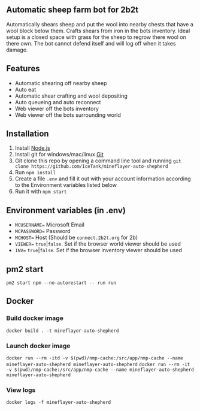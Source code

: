 ## Automatic sheep farm bot for 2b2t
Automatically shears sheep and put the wool into nearby chests that have a wool block below them. Crafts shears from iron in the bots inventory. 
Ideal setup is a closed space with grass for the sheep to regrow there wool on there own. The bot cannot defend itself and will log off when it takes damage.

## Features
- Automatic shearing off nearby sheep
- Auto eat
- Automatic shear crafting and wool depositing
- Auto queueing and auto reconnect
- Web viewer off the bots inventory
- Web viewer off the bots surrounding world

## Installation
1. Install [Node.js](https://nodejs.org)
2. Install git for windows/mac/linux [Git](https://git-scm.com/downloads)
3. Git clone this repo by opening a command line tool and running `git clone https://github.com/IceTank/mineflayer-auto-shepherd`
4. Run `npm install`
5. Create a file `.env` and fill it out with your account information according to the Environment variables listed below
6. Run it with `npm start`

## Environment variables (in .env)
- `MCUSERNAME=` Microsoft Email
- `MCPASSWORD=` Password
- `MCHOST=` Host (Should be `connect.2b2t.org` for 2b)
- `VIEWER=` `true`|`false`. Set if the browser world viewer should be used
- `INV=` `true`|`false`. Set if the browser inventory viewer should be used

## pm2 start
`pm2 start npm --no-autorestart -- run run`

## Docker
### Build docker image
`docker build . -t mineflayer-auto-shepherd`

### Launch docker image
`docker run --rm -itd -v $(pwd)/nmp-cache:/src/app/nmp-cache --name mineflayer-auto-shepherd mineflayer-auto-shepherd`
`docker run --rm -it -v $(pwd)/nmp-cache:/src/app/nmp-cache --name mineflayer-auto-shepherd mineflayer-auto-shepherd`

### View logs
`docker logs -f mineflayer-auto-shepherd`

